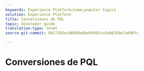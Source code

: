 ```yaml
---
keywords: Experience Platform;home;popular topics
solution: Experience Platform
title: Conversiones de PQL
topic: developer guide
translation-type: tm+mt
source-git-commit: 9817105ec46098a8be99992cc6a962b9a7a696fc

---
```



# Conversiones de PQL
